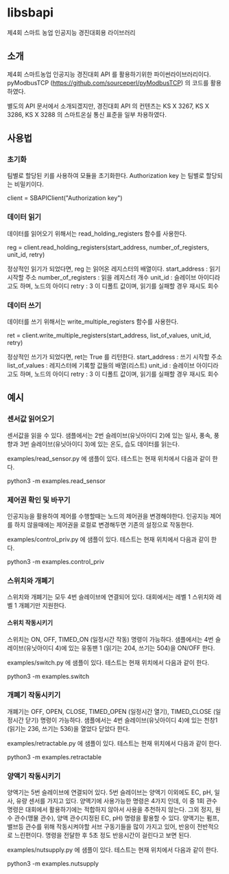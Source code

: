 # libsbapi
제4회 스마트 농업 인공지능 경진대회용 라이브러리

## 소개
제4회 스마트농업 인공지능 경진대회 API 를 활용하기위한 파이썬라이브러리이다.
pyModbusTCP (https://github.com/sourceperl/pyModbusTCP) 의 코드를 활용하였다.

별도의 API 문서에서 소개되겠지만, 경진대회 API 의 컨텐츠는 KS X 3267, KS X 3286, KS X 3288 의 스마트온실 통신 표준을 일부 차용하였다. 

## 사용법

### 초기화

팀별로 할당된 키를 사용하여 모듈을 초기화한다. Authorization key 는 팀별로 할당되는 비밀키이다.

client = SBAPIClient("Authorization key")

### 데이터 읽기

데이터를 읽어오기 위해서는 read_holding_registers 함수를 사용한다. 

reg = client.read_holding_registers(start_address, number_of_registers, unit_id, retry)

정상적인 읽기가 되었다면, reg 는 읽어온 레지스터의 배열이다.
start_address : 읽기 시작할 주소
number_of_registers : 읽을 레지스터 개수
unit_id : 슬레이브 아이디라고도 하며, 노드의 아이디
retry : 3 이 디폴트 값이며, 읽기를 실패할 경우 재시도 회수

### 데이터 쓰기

데이터를 쓰기 위해서는 write_multiple_registers 함수를 사용한다.

ret = client.write_multiple_registers(start_address, list_of_values, unit_id, retry)

정상적인 쓰기가 되었다면, ret는 True 를 리턴한다.
start_address : 쓰기 시작할 주소
list_of_values : 레지스터에 기록할 값들의 배열(리스트)
unit_id : 슬레이브 아이디라고도 하며, 노드의 아이디
retry : 3 이 디폴트 값이며, 읽기를 실패할 경우 재시도 회수

## 예시

### 센서값 읽어오기
센서값을 읽을 수 있다. 
샘플에서는 2번 슬레이브(유닛아이디 2)에 있는 일사, 풍속, 풍향과 3번 슬레이브(유닛아이디 3)에 있는 온도, 습도 데이터를 읽는다.

examples/read_sensor.py 에 샘플이 있다. 
테스트는 현재 위치에서 다음과 같이 한다.

python3 -m examples.read_sensor

### 제어권 확인 및 바꾸기
인공지능을 활용하여 제어를 수행할때는 노드의 제어권을 변경해야한다. 
인공지능 제어를 하지 않을때에는 제어권을 로컬로 변경해두면 기존의 설정으로 작동한다.

examples/control_priv.py 에 샘플이 있다. 
테스트는 현재 위치에서 다음과 같이 한다.

python3 -m examples.control_priv

### 스위치와 개폐기
스위치와 개폐기는 모두 4번 슬레이브에 연결되어 있다.
대회에서는 레벨 1 스위치와 레벨 1 개폐기만 지원한다.

#### 스위치 작동시키기
스위치는 ON, OFF, TIMED_ON (일정시간 작동) 명령이 가능하다.
샘플에서는 4번 슬레이브(유닛아이디 4)에 있는 유동팬 1 (읽기는 204, 쓰기는 504)을 ON/OFF 한다.

examples/switch.py 에 샘플이 있다. 
테스트는 현재 위치에서 다음과 같이 한다.

python3 -m examples.switch

### 개폐기 작동시키기
개폐기는 OFF, OPEN, CLOSE, TIMED_OPEN (일정시간 열기), TIMED_CLOSE (일정시간 닫기) 명령이 가능하다.
샘플에서는 4번 슬레이브(유닛아이디 4)에 있는 천창1 (읽기는 236, 쓰기는 536)을 열었다 닫았다 한다.

examples/retractable.py 에 샘플이 있다. 
테스트는 현재 위치에서 다음과 같이 한다.

python3 -m examples.retractable

### 양액기 작동시키기
양액기는 5번 슬레이브에 연결되어 있다. 
5번 슬레이브는 양액기 이외에도 EC, pH, 일사, 유량 센서를 가지고 있다.
양액기에 사용가능한 명령은 4가지 인데, 이 중 1회 관수 명령은 대회에서 활용하기에는 적합하지 않아서 사용을 추천하지 않는다. 
그외 정지, 원수 관수(맹물 관수), 양액 관수(지정된 EC, pH) 명령을 활용할 수 있다.
양액기는 펌프, 밸브등 관수를 위해 작동시켜야할 서브 구동기들을 많이 가지고 있어, 반응이 전반적으로 느린편이다. 명령을 전달한 후 5초 정도 반응시간이 걸린다고 보면 된다.

examples/nutsupply.py 에 샘플이 있다. 
테스트는 현재 위치에서 다음과 같이 한다.

python3 -m examples.nutsupply

 
